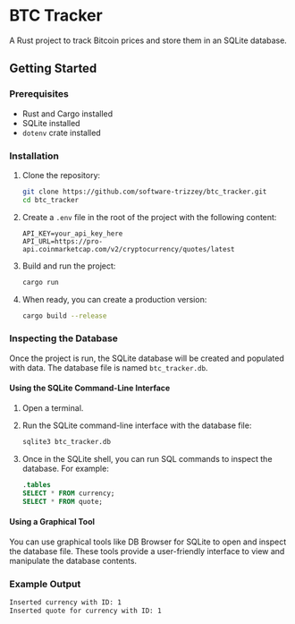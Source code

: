 # BTC Tracker

A Rust project to track Bitcoin prices and store them in an SQLite database.

## Getting Started

### Prerequisites

- Rust and Cargo installed
- SQLite installed
- `dotenv` crate installed

### Installation

1. Clone the repository:

    ```sh
    git clone https://github.com/software-trizzey/btc_tracker.git
    cd btc_tracker
    ```

2. Create a `.env` file in the root of the project with the following content:

    ```env
    API_KEY=your_api_key_here
    API_URL=https://pro-api.coinmarketcap.com/v2/cryptocurrency/quotes/latest
    ```

3. Build and run the project:

    ```sh
    cargo run
    ```

4. When ready, you can create a production version:

    ```sh
    cargo build --release
    ```

### Inspecting the Database

Once the project is run, the SQLite database will be created and populated with data. The database file is named `btc_tracker.db`.

#### Using the SQLite Command-Line Interface

1. Open a terminal.
2. Run the SQLite command-line interface with the database file:

    ```sh
    sqlite3 btc_tracker.db
    ```

3. Once in the SQLite shell, you can run SQL commands to inspect the database. For example:

    ```sql
    .tables
    SELECT * FROM currency;
    SELECT * FROM quote;
    ```

#### Using a Graphical Tool

You can use graphical tools like DB Browser for SQLite to open and inspect the database file. These tools provide a user-friendly interface to view and manipulate the database contents.

### Example Output

```sh
Inserted currency with ID: 1
Inserted quote for currency with ID: 1
```